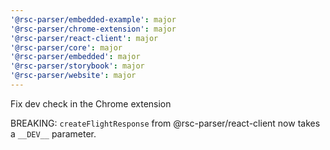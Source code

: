 ```yaml
---
'@rsc-parser/embedded-example': major
'@rsc-parser/chrome-extension': major
'@rsc-parser/react-client': major
'@rsc-parser/core': major
'@rsc-parser/embedded': major
'@rsc-parser/storybook': major
'@rsc-parser/website': major
---
```


Fix dev check in the Chrome extension

BREAKING: `createFlightResponse` from @rsc-parser/react-client now takes a `__DEV__` parameter.